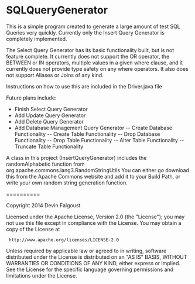 SQLQueryGenerator
==========

This is a simple program created to generate a large amount of test SQL Queries very quickly.
Currently only the Insert Query Generator is completely implemented.

The Select Query Generator has its basic functionality built, but is not feature complete.
It currently does not support the OR operator, the BETWEEN or IN operators, multiple values in
a given where clause, and it currently does not provide type safety on any where operators.
It also does not support Aliases or Joins of any kind.

Instructions on how to use this are included in the Driver.java file

Future plans include:
- Finish Select Query Generator
- Add Update Query Generator
- Add Delete Query Generator
- Add Database Management Query Generator
-- Create Database Functionality
-- Create Table Functionality
-- Drop Database Functionality
-- Drop Table Functionality
-- Alter Table Functionality
-- Truncate Table Functionality

A class in this project (InsertQueryGenerator) includes the randomAlphabetic function from 
org.apache.commons.lang3.RandomStringUtils
You can either go download this from the Apache Commons website and add it to your Build Path,
or write your own random string generation function.

==========

Copyright 2014 Devin Falgoust

   Licensed under the Apache License, Version 2.0 (the "License");
   you may not use this file except in compliance with the License.
   You may obtain a copy of the License at

     http://www.apache.org/licenses/LICENSE-2.0

   Unless required by applicable law or agreed to in writing, software
   distributed under the License is distributed on an "AS IS" BASIS,
   WITHOUT WARRANTIES OR CONDITIONS OF ANY KIND, either express or implied.
   See the License for the specific language governing permissions and
   limitations under the License.
